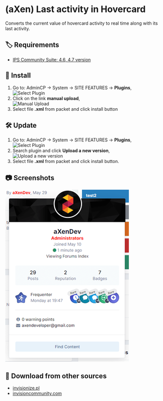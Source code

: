 # (aXen) Last activity in Hovercard

Converts the current value of hovercard activity to real time along with its last activity.

## 🏷️ Requirements

- [IPS Community Suite: 4.6, 4.7 version](https://invisioncommunity.com/)

## 🧰 Install

1. Go to: AdminCP -> System -> SITE FEATURES -> **Plugins**,  
   ![Select Plugin](https://files.axendev.net/github/plugins/admincp_select.png)
2. Click on the link **manual upload**,  
   ![Manual Upload](https://files.axendev.net/github/plugins/manual_upload.png)
3. Select file **.xml** from packet and click install button

## 🛠️ Update

1. Go to: AdminCP -> System -> SITE FEATURES -> **Plugins**,  
   ![Select Plugin](https://files.axendev.net/github/plugins/admincp_select.png)
2. Search plugin and click **Upload a new version**,  
   ![Upload a new version](https://files.axendev.net/github/plugins/new_version_upload.png)
3. Select file **.xml** from packet and click install button.

## 📷 Screenshots

![1](https://raw.githubusercontent.com/aXenDeveloper/ips-lact-activity-in-hovercard/master/screenshots/1.png)

## 🔌 Download from other sources

- [invisionize.pl](https://forum.invisionize.pl/files/file/834-axen-last-activity-in-hovercard/)
- [invisioncommunity.com](https://invisioncommunity.com/files/file/9895-axen-last-activity-in-hovercard/)
